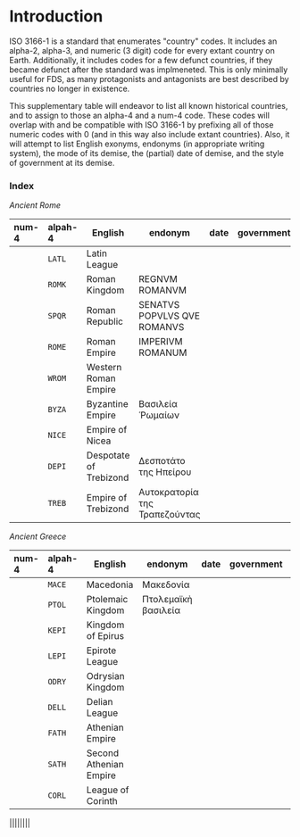 # Introduction

ISO 3166-1 is a standard that enumerates "country" codes. It includes an alpha-2, alpha-3, and numeric (3 digit) code for every extant country on Earth. Additionally, it includes codes for a few defunct countries, if they became defunct after the standard was implmeneted. This is only minimally useful for FDS, as many protagonists and antagonists are best described by countries no longer in existence.

This supplementary table will endeavor to list all known historical countries, and to assign to those an alpha-4 and a num-4 code. These codes will overlap with and be compatible with ISO 3166-1 by prefixing all of those numeric codes with 0 (and in this way also include extant countries). Also, it will attempt to list English exonyms, endonyms (in appropriate writing system), the mode of its demise, the (partial) date of demise, and the style of government at its demise.

### Index


*Ancient Rome*

|num-4|alpah-4|English|endonym|date|government|demise|
|:--|:--|--|--|--|--|--:|
||`LATL`|Latin League|||||
||`ROMK`|Roman Kingdom|REGNVM ROMANVM||||
||`SPQR`|Roman Republic|SENATVS POPVLVS QVE ROMANVS||||
||`ROME`|Roman Empire|IMPERIVM ROMANUM||||
||`WROM`|Western Roman Empire|||||
||`BYZA`|Byzantine Empire|Βασιλεία Ῥωμαίων||||
||`NICE`|Empire of Nicea|||||
||`DEPI`|Despotate of Trebizond|Δεσποτάτο της Ηπείρου||||
||`TREB`|Empire of Trebizond|Αυτοκρατορία της Τραπεζούντας||||

*Ancient Greece*

|num-4|alpah-4|English|endonym|date|government|demise|
|:--|:--|--|--|--|--|--:|
||`MACE`|Macedonia|Μακεδονία||||
||`PTOL`|Ptolemaic Kingdom|Πτολεμαϊκὴ βασιλεία||||
||`KEPI`|Kingdom of Epirus|||||
||`LEPI`|Epirote League|||||
||`ODRY`|Odrysian Kingdom|||||
||`DELL`|Delian League|||||
||`FATH`|Athenian Empire|||||
||`SATH`|Second Athenian Empire|||||
||`CORL`|League of Corinth|||||

||||||||
